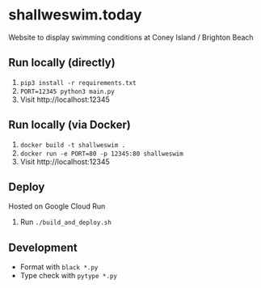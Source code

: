 # shallweswim.today
Website to display swimming conditions at Coney Island / Brighton Beach

## Run locally (directly)
1. `pip3 install -r requirements.txt`
1. `PORT=12345 python3 main.py`
1. Visit http://localhost:12345

## Run locally (via Docker)
1. `docker build -t shallweswim .`
1. `docker run -e PORT=80 -p 12345:80 shallweswim`
1. Visit http://localhost:12345

## Deploy

Hosted on Google Cloud Run

1. Run `./build_and_deploy.sh`

## Development

- Format with `black *.py`
- Type check with `pytype *.py`
